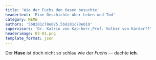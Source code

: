 ```yaml
---
title: 'Wie der Fuchs den Hasen besuchte'
headertext: 'Eine Geschichte über Leben und Tod'
category: MEMW
authors: '5b8281c78e025,5b8281c78e010'
supervisors: 'Dr. Katrin von Kap-herr,Prof. Volker von Kardorff'
headerimage: 03-01.png
template_format: json
---
```


Der **Hase** ist doch nicht so schlau wie der _Fuchs_ — dachte **ich**.